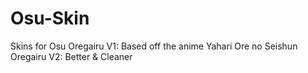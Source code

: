 # Osu-Skin
Skins for Osu 
Oregairu V1: Based off the anime Yahari Ore no Seishun
Oregairu V2: Better & Cleaner
